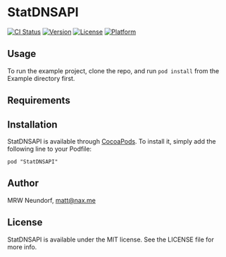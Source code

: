 # StatDNSAPI

[![CI Status](http://img.shields.io/travis/Naxmeify/StatDNSAPI.svg?style=flat)](https://travis-ci.org/Naxmeify/StatDNSAPI)
[![Version](https://img.shields.io/cocoapods/v/StatDNSAPI.svg?style=flat)](http://cocoadocs.org/docsets/StatDNSAPI)
[![License](https://img.shields.io/cocoapods/l/StatDNSAPI.svg?style=flat)](http://cocoadocs.org/docsets/StatDNSAPI)
[![Platform](https://img.shields.io/cocoapods/p/StatDNSAPI.svg?style=flat)](http://cocoadocs.org/docsets/StatDNSAPI)

## Usage

To run the example project, clone the repo, and run `pod install` from the Example directory first.

## Requirements

## Installation

StatDNSAPI is available through [CocoaPods](http://cocoapods.org). To install
it, simply add the following line to your Podfile:

    pod "StatDNSAPI"

## Author

MRW Neundorf, matt@nax.me

## License

StatDNSAPI is available under the MIT license. See the LICENSE file for more info.


